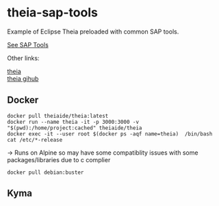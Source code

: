 # theia-sap-tools 

Example of Eclipse Theia preloaded with common SAP tools. 

[See SAP Tools](https://tools.hana.ondemand.com/)


Other links:  

[theia](https://theia-ide.org/)  
[theia gihub](https://hub.docker.com/r/theiaide/theia)  



## Docker 
```
docker pull theiaide/theia:latest 
docker run --name theia -it -p 3000:3000 -v "$(pwd):/home/project:cached" theiaide/theia 
docker exec -it --user root $(docker ps -aqf name=theia)  /bin/bash 
cat /etc/*-release
```
-> Runs on Alpine so may have some compatiblity issues with some packages/libraries due to c complier


``` 
docker pull debian:buster
```

## Kyma 

